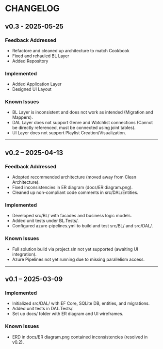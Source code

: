 # CHANGELOG

## v0.3 - 2025-05-25
### Feedback Addressed
- Refactore and cleaned up architecture to match Cookbook
- Fixed and rehauled BL Layer
- Added Repository
### Implemented
- Added Application Layer
- Designed UI Layout
### Known Issues
- BL Layer is inconsistent and does not work as intended (Migration and Mappers).
- DAL Layer does not support Genre and Watchlist connections (Cannot be directly referenced, must be connected using joint tables).
- UI Layer does not support Playlist Creation/Visualization.

---

## v0.2 – 2025-04-13
### Feedback Addressed
- Adopted recommended architecture (moved away from Clean Architecture).
- Fixed inconsistencies in ER diagram (docs/ER diagram.png).
- Cleaned up non-compliant code comments in src/DAL/Entities.
### Implemented
- Developed src/BL/ with facades and business logic models.
- Added unit tests under BL.Tests/.
- Configured azure-pipelines.yml to build and test src/BL/ and src/DAL/.
### Known Issues
- Full solution build via project.sln not yet supported (awaiting UI integration).
- Azure Pipelines not yet running due to missing parallelism access.

---

## v0.1 – 2025-03-09
### Implemented
- Initialized src/DAL/ with EF Core, SQLite DB, entities, and migrations.
- Added unit tests in DAL.Tests/.
- Set up docs/ folder with ER diagram and UI wireframes.
### Known Issues
- ERD in docs/ER diagram.png contained inconsistencies (resolved in v0.2).
